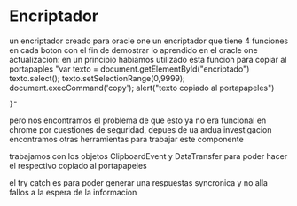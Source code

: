 # Encriptador
un encriptador creado para oracle one
un encriptador que tiene 4 funciones en cada boton con el fin de demostrar lo aprendido en el oracle one
actualizacion:
en un principio habiamos utilizado esta funcion para copiar al portapaples
"var texto = document.getElementById("encriptado")
        texto.select(); 
        texto.setSelectionRange(0,9999);
        document.execCommand('copy');
        alert("texto copiado al portapapeles")
        
    }"

pero nos encontramos el problema de que esto ya no era funcional en chrome por cuestiones de seguridad, depues de ua ardua investigacion encontramos otras herramientas para trabajar este componente

trabajamos con los objetos
ClipboardEvent y DataTransfer para poder hacer el respectivo copiado al portapapeles

el try catch es para poder generar una respuestas syncronica y no alla fallos a la espera de la informacion

